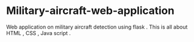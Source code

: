 # Military-aircraft-web-application
Web application on military aircraft detection using flask . This is all about HTML , CSS , Java script .
